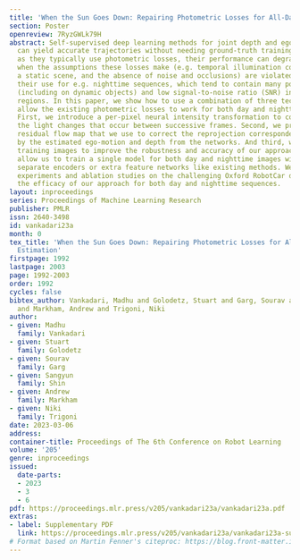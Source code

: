 ```yaml
---
title: 'When the Sun Goes Down: Repairing Photometric Losses for All-Day Depth Estimation'
section: Poster
openreview: 7RyzGWLk79H
abstract: Self-supervised deep learning methods for joint depth and ego-motion estimation
  can yield accurate trajectories without needing ground-truth training data. However,
  as they typically use photometric losses, their performance can degrade significantly
  when the assumptions these losses make (e.g. temporal illumination consistency,
  a static scene, and the absence of noise and occlusions) are violated. This limits
  their use for e.g. nighttime sequences, which tend to contain many point light sources
  (including on dynamic objects) and low signal-to-noise ratio (SNR) in darker image
  regions. In this paper, we show how to use a combination of three techniques to
  allow the existing photometric losses to work for both day and nighttime images.
  First, we introduce a per-pixel neural intensity transformation to compensate for
  the light changes that occur between successive frames. Second, we predict a per-pixel
  residual flow map that we use to correct the reprojection correspondences induced
  by the estimated ego-motion and depth from the networks. And third, we denoise the
  training images to improve the robustness and accuracy of our approach. These changes
  allow us to train a single model for both day and nighttime images without needing
  separate encoders or extra feature networks like existing methods. We perform extensive
  experiments and ablation studies on the challenging Oxford RobotCar dataset to demonstrate
  the efficacy of our approach for both day and nighttime sequences.
layout: inproceedings
series: Proceedings of Machine Learning Research
publisher: PMLR
issn: 2640-3498
id: vankadari23a
month: 0
tex_title: 'When the Sun Goes Down: Repairing Photometric Losses for All-Day Depth
  Estimation'
firstpage: 1992
lastpage: 2003
page: 1992-2003
order: 1992
cycles: false
bibtex_author: Vankadari, Madhu and Golodetz, Stuart and Garg, Sourav and Shin, Sangyun
  and Markham, Andrew and Trigoni, Niki
author:
- given: Madhu
  family: Vankadari
- given: Stuart
  family: Golodetz
- given: Sourav
  family: Garg
- given: Sangyun
  family: Shin
- given: Andrew
  family: Markham
- given: Niki
  family: Trigoni
date: 2023-03-06
address:
container-title: Proceedings of The 6th Conference on Robot Learning
volume: '205'
genre: inproceedings
issued:
  date-parts:
  - 2023
  - 3
  - 6
pdf: https://proceedings.mlr.press/v205/vankadari23a/vankadari23a.pdf
extras:
- label: Supplementary PDF
  link: https://proceedings.mlr.press/v205/vankadari23a/vankadari23a-supp.pdf
# Format based on Martin Fenner's citeproc: https://blog.front-matter.io/posts/citeproc-yaml-for-bibliographies/
---
```

